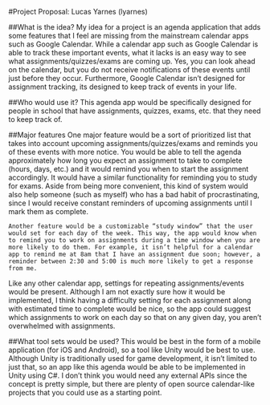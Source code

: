 #Project Proposal: Lucas Yarnes (lyarnes)

##What is the idea?
	My idea for a project is an agenda application that adds some features that I feel are missing from the mainstream calendar apps such as Google Calendar. While a calendar app such as Google Calendar is able to track these important events, what it lacks is an easy way to see what assignments/quizzes/exams are coming up. Yes, you can look ahead on the calendar, but you do not receive notifications of these events until just before they occur. Furthermore, Google Calendar isn’t designed for assignment tracking, its designed to keep track of events in your life. 

##Who would use it?
	This agenda app would be specifically designed for people in school that have assignments, quizzes, exams, etc. that they need to keep track of.

##Major features
	One major feature would be a sort of prioritized list that takes into account upcoming assignments/quizzes/exams and reminds you of these events with more notice. You would be able to tell the agenda approximately how long you expect an assignment to take to complete (hours, days, etc.) and it would remind you when to start the assignment accordingly. It would have a similar functionality for reminding you to study for exams. Aside from being more convenient, this kind of system would also help someone (such as myself) who has a bad habit of procrastinating, since I would receive constant reminders of upcoming assignments until I mark them as complete.
 
	Another feature would be a customizable “study window” that the user would set for each day of the week. This way, the app would know when to remind you to work on assignments during a time window when you are more likely to do them. For example, it isn’t helpful for a calendar app to remind me at 8am that I have an assignment due soon; however, a reminder between 2:30 and 5:00 is much more likely to get a response from me. 
Like any other calendar app, settings for repeating assignments/events would be present. Although I am not exactly sure how it would be implemented, I think having a difficulty setting for each assignment along with estimated time to complete would be nice, so the app could suggest which assignments to work on each day so that on any given day, you aren’t overwhelmed with assignments. 

##What tool sets would be used?
	This would be best in the form of a mobile application (for iOS and Android), so a tool like Unity would be best to use. Although Unity is traditionally used for game development, it isn’t limited to just that, so an app like this agenda would be able to be implemented in Unity using C#. I don’t think you would need any external APIs since the concept is pretty simple, but there are plenty of open source calendar-like projects that you could use as a starting point.
